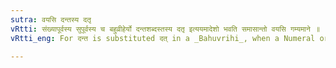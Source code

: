 ```yaml
---
sutra: वयसि दन्तस्य दतृ
vRtti: संख्यापूर्वस्य सुपूर्वस्य च बहुव्रीहेर्यो दन्तशब्दस्तस्य दतृ इत्ययमादेशो भवति समासान्तो वयसि गम्यमाने ॥
vRtti_eng: For दन्त is substituted दत् in a _Bahuvrihi_, when a Numeral or सु precedes it, and the whole word expresses a stage of life i. e. an age.

---
```

